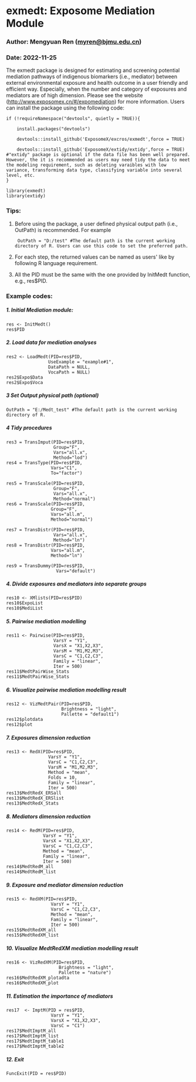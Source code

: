 # exmedt: Exposome Mediation Module
### Author: Mengyuan Ren (myren@bjmu.edu.cn)
### Date: 2022-11-25

The exmedt package is designed for estimating and screening potential mediation pathways of indigenous biomarkers (i.e., mediator) between external environmental exposure and health outcome in a user friendly and efficient way. Especially, when the number and category of exposures and mediators are of high dimension. Please see the website (http://www.exposomex.cn/#/expomediation) for more information. Users can install the package using the following code:

	if (!requireNamespace("devtools", quietly = TRUE)){

    	install.packages("devtools")
    
    	devtools::install_github('ExposomeX/excros/exmedt',force = TRUE)
    
    	devtools::install_github('ExposomeX/extidy/extidy',force = TRUE) #"extidy" package is optional if the data file has been well prepared. However, the it is recommended as users may need tidy the data to meet the modeling requirement, such as deleting varaibles with low variance, transforming data type, classifying variable into several level, etc.
	}

	library(exmedt)
	library(extidy) 


### Tips:
1. Before using the package, a user defined physical output path (i.e., OutPath) is recommended. For example

		OutPath = "D:/test" #The default path is the current working directory of R. Users can use this code to set the preferred path.
		
2. For each step, the returned values can be named as users' like by following R language requirement. 

3. All the PID must be the same with the one provided by InitMedt function, e.g., res$PID.


### Example codes:
##### 1. Initial Mediation module:
	res <- InitMedt()
	res$PID
	
##### 2. Load data for mediation analyses
	res2 <- LoadMedt(PID=res$PID,
		            UseExample = "example#1",
		            DataPath = NULL,
		            VocaPath = NULL)
	res2$Expo$Data
	res2$Expo$Voca

##### 3 Set Output physical path (optional)
	OutPath = "E:/Medt_test" #The default path is the current working directory of R.
	
##### 4 Tidy procedures
	res3 = TransImput(PID=res$PID,
	                  Group="F",
	                  Vars="all.x",
	                  Method="lod")
	res4 = TransType(PID=res$PID,
	                 Vars="C1",
	                 To="factor")
					 
	res5 = TransScale(PID=res$PID,
	                  Group="F",
	                  Vars="all.x",
	                  Method="normal")
	res6 = TransScale(PID=res$PID,
	                 Group="F",
	                 Vars="all.m",
	                 Method="normal")
	
	res7 = TransDistr(PID=res$PID,
	                  Vars="all.x",
	                  Method="ln")
	res8 = TransDistr(PID=res$PID,
	                 Vars="all.m",
	                 Method="ln")
					 
	res9 = TransDummy(PID=res$PID,
	                   Vars="default")

##### 4. Divide exposures and mediators into separate groups
	res10 <- XMlists(PID=res$PID)
	res10$ExpoList
	res10$MediList

##### 5. Pairwise mediation modelling
	res11 <- Pairwise(PID=res$PID,
	                  VarsY = "Y1",
	                  VarsX = "X1,X2,X3",
	                  VarsM = "M1,M2,M3",
	                  VarsC = "C1,C2,C3",
	                  Family = "linear",
	                  Iter = 500)
	res11$MedtPairWise_Stats
	res11$MedtPairWise_Stats

##### 6. Visualize pairwise mediation modelling result
	res12 <- VizMedtPair(PID=res$PID,
	                     Brightness = "light",
	                     Pallette = "default1")
	res12$plotdata
	res12$plot

##### 7. Exposures dimension reduction
	res13 <- RedX(PID=res$PID,
	                VarsY = "Y1",
	                VarsC = "C1,C2,C3",
	                VarsM = "M1,M2,M3",
	                Method = "mean",
	                Folds = 10,
	                Family = "linear",
	                Iter = 500)
	res13$MedtRedX_ERSall
	res13$MedtRedX_ERSlist
	res13$MedtRedX_Stats

##### 8. Mediators dimension reduction
	res14 <- RedM(PID=res$PID,
	              VarsY = "Y1",
	              VarsX = "X1,X2,X3",
	              VarsC = "C1,C2,C3",
	              Method = "mean",
	              Family = "linear",
	              Iter = 500)
	res14$MedtRedM_all
	res14$MedtRedM_list

##### 9. Exposure and mediator dimension reduction
	res15 <- RedXM(PID=res$PID,
	                 VarsY = "Y1",
	                 VarsC = "C1,C2,C3",
	                 Method = "mean",
	                 Family = "linear",
	                 Iter = 500)
	res15$MedtRedXM_all
	res15$MedtRedXM_list

##### 10. Visualize MedtRedXM mediation modelling result
	res16 <- VizRedXM(PID=res$PID,
	                    Brightness = "light",
	                    Pallette = "nature")
	res16$MedtRedXM_plotadta
	res16$MedtRedXM_plot

##### 11. Estimation the importance of mediators
	res17  <- ImptM(PID = res$PID,
	                 VarsY = "Y1",
	                 VarsX = "X1,X2,X3",
	                 VarsC = "C1")
	res17$MedtImptM_all
	res17$MedtImptM_list
	res17$MedtImptM_table1
	res17$MedtImptM_table2

##### 12. Exit
	FuncExit(PID = res$PID)
